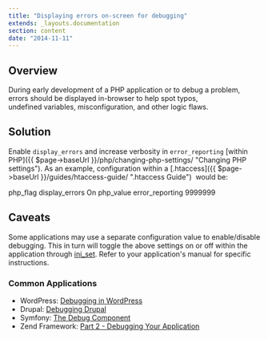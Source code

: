 ```yaml
---
title: "Displaying errors on-screen for debugging"
extends: _layouts.documentation
section: content
date: "2014-11-11"
---
```


## Overview

During early development of a PHP application or to debug a problem, errors should be displayed in-browser to help spot typos, undefined variables, misconfiguration, and other logic flaws.

## Solution

Enable `display_errors` and increase verbosity in `error_reporting` [within PHP]({{ $page->baseUrl }}/php/changing-php-settings/ "Changing PHP settings"). As an example, configuration within a [.htaccess]({{ $page->baseUrl }}/guides/htaccess-guide/ ".htaccess Guide")  would be:

php\_flag display\_errors On
php\_value error\_reporting 9999999

## Caveats

Some applications may use a separate configuration value to enable/disable debugging. This in turn will toggle the above settings on or off within the application through [ini\_set](http://php.net/ini_set). Refer to your application's manual for specific instructions.

### Common Applications

- WordPress: [Debugging in WordPress](http://codex.wordpress.org/Debugging_in_WordPress)
- Drupal: [Debugging Drupal](http://ratatosk.net/drupal/tutorials/debugging-drupal.html)
- Symfony: [The Debug Component](http://symfony.com/doc/current/components/debug/introduction.html)
- Zend Framework: [Part 2 - Debugging Your Application](http://devzone.zend.com/1735/zend-framework-tutorial-series-part-2_debugging-your-application/)
